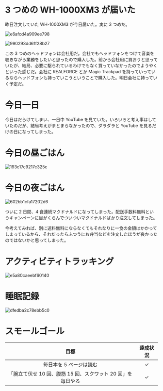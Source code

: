 # 3 つめの WH-1000XM3 が届いた
昨日注文していた WH-1000XM3 が今日届いた。実に 3 つめだ。

![e6afcd4a909ee798](https://noraworld.github.io/box-bulbasaur/2019/02/e6afcd4a909ee798.jpg)

![990293dd61f28b27](https://noraworld.github.io/box-bulbasaur/2019/02/990293dd61f28b27.jpg)

この 3 つめのヘッドフォンは会社用だ。会社でもヘッドフォンをつけて音楽を聴きながら業務をしたいと思ったので購入した。前から会社用に買おうと思っていたが、結局、必要に駆られているわけでもなく買っていなかったのでようやくといった感じだ。会社に REALFORCE とか Magic Trackpad を持っていっているならヘッドフォンも持っていこうということで購入した。明日会社に持っていく予定だ。

# 今日一日
今日はだらけてしまい、一日中 YouTube を見ていた。いろいろと考え事はしていたのだが、結局考えがまとまらなかったので、ダラダラと YouTube を見るだけの日になってしまった。

# 今日の昼ごはん
![193c17c9217c325c](https://noraworld.github.io/box-bulbasaur/2019/02/193c17c9217c325c.jpg)

# 今日の夜ごはん
![602bb1cfa17202d6](https://noraworld.github.io/box-bulbasaur/2019/02/602bb1cfa17202d6.jpg)

ついに 2 日間、4 食連続マクドナルドになってしまった。配送手数料無料というキャンペーンに目がくらんでついついマクドナルドばかり注文してしまった。

今考えてみれば、別に送料無料にならなくてもそれなりに一食の金額はかかってしまっているから、それだったらふつうにお弁当などを注文したほうが良かったのではないかと思ってしまった。

# アクティビティトラッキング
![e5a80caeebf60140](https://noraworld.github.io/box-bulbasaur/2019/02/e5a80caeebf60140.png)

# 睡眠記録
![dfedba2c78ebb5c0](https://noraworld.github.io/box-bulbasaur/2019/02/dfedba2c78ebb5c0.png)

# スモールゴール
| 目標 | 達成状況 |
|:---:|:---:|
| 毎日本を 5 ページは読む | ✓ |
| 「腕立て伏せ 10 回、腹筋 15 回、スクワット 20 回」を毎日やる | ✓ |
